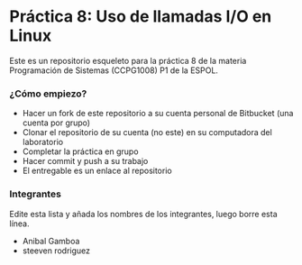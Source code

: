 # Práctica 8: Uso de llamadas I/O en Linux #

Este es un repositorio esqueleto para la práctica 8 de la materia Programación de Sistemas (CCPG1008) P1 de la ESPOL.

### ¿Cómo empiezo? ###

* Hacer un fork de este repositorio a su cuenta personal de Bitbucket (una cuenta por grupo)
* Clonar el repositorio de su cuenta (no este) en su computadora del laboratorio
* Completar la práctica en grupo
* Hacer commit y push a su trabajo
* El entregable es un enlace al repositorio

### Integrantes ###

Edite esta lista y añada los nombres de los integrantes, luego borre esta línea.

* Anibal Gamboa
* steeven rodriguez
